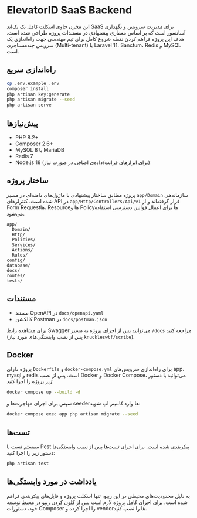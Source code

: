 # ElevatorID SaaS Backend

این مخزن حاوی اسکلت کامل یک بک‌اند SaaS برای مدیریت سرویس و نگهداری آسانسور است که بر اساس معماری پیشنهادی در مستندات پروژه طراحی شده است. هدف این پروژه فراهم کردن نقطه شروع کامل برای تیم مهندسی جهت راه‌اندازی یک سرویس چندمستاجری (Multi-tenant) با Laravel 11، Sanctum، Redis و MySQL است.

## راه‌اندازی سریع

```bash
cp .env.example .env
composer install
php artisan key:generate
php artisan migrate --seed
php artisan serve
```

## پیش‌نیازها

- PHP 8.2+
- Composer 2.6+
- MySQL 8 یا MariaDB
- Redis 7
- Node.js 18 (برای ابزارهای فرانت/داده‌ی اضافی در صورت نیاز)

## ساختار پروژه

پروژه مطابق ساختار پیشنهادی با ماژول‌های دامنه‌ای در مسیر `app/Domain` سازماندهی شده است. کنترلرهای API در `app/Http/Controllers/Api/v1` قرار گرفته‌اند و از Form Requestها، Resourceها و Policyها برای اعمال قوانین دسترسی استفاده می‌شود.

```
app/
  Domain/
  Http/
  Policies/
  Services/
  Actions/
  Rules/
config/
database/
docs/
routes/
tests/
```

## مستندات

- مستند OpenAPI در `docs/openapi.yaml`
- کالکشن Postman در `docs/postman.json`

برای مشاهده رابط Swagger می‌توانید پس از اجرای پروژه به مسیر `/docs` مراجعه کنید (پس از نصب وابستگی‌های مورد نیاز `knuckleswtf/scribe`).

## Docker

پروژه دارای `Dockerfile` و `docker-compose.yml` برای راه‌اندازی سرویس‌های app، mysql و redis است. پس از نصب Docker و Docker Compose، می‌توانید با دستور زیر پروژه را اجرا کنید:

```bash
docker compose up --build -d
```

سپس برای اجرای مهاجرت‌ها و seederها وارد کانتینر اپ شوید:

```bash
docker compose exec app php artisan migrate --seed
```

## تست‌ها

سیستم تست با Pest پیکربندی شده است. برای اجرای تست‌ها پس از نصب وابستگی‌ها دستور زیر را اجرا کنید:

```bash
php artisan test
```

## یادداشت در مورد وابستگی‌ها

به دلیل محدودیت‌های محیطی در این ریپو، تنها اسکلت پروژه و فایل‌های پیکربندی فراهم شده است. برای اجرای کامل پروژه لازم است پس از کلون کردن ریپو در محیط توسعه خود، دستورات Composer را اجرا کرده و vendorها را نصب کنید.

